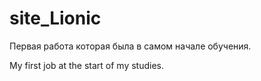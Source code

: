 # site_Lionic

Первая работа которая была в самом начале обучения.
 
My first job at the start of my studies.
